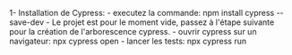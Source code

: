1-  Installation de Cypress:
    - executez la commande: npm install cypress --save-dev
    - Le projet est pour le moment vide, passez à l'étape suivante pour la création de l'arborescence cypress.
    - ouvrir cypress sur un navigateur: npx cypress open
    - lancer les tests: npx cypress run